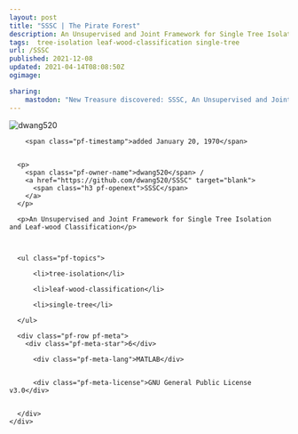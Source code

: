 ```yaml
---
layout: post
title: "SSSC | The Pirate Forest"
description: An Unsupervised and Joint Framework for Single Tree Isolation  and Leaf-wood Classification
tags:  tree-isolation leaf-wood-classification single-tree
url: /SSSC
published: 2021-12-08
updated: 2021-04-14T08:08:50Z
ogimage: 

sharing:
    mastodon: "New Treasure discovered: SSSC, An Unsupervised and Joint Framework for Single Tree Isolation  and Leaf-wood Classification"
---
```


<div class="pf-night-sky-spacer">
    <div id="pf-night-sky" data-stars="6" data-owner="dwang520" data-repo="SSSC"></div>
    <div class="">
        <dialog>
            Inhalt des Dialogs
        </dialog>
    </div>
</div>

<div class="pf-ship-list">
    <div class="pf-row pf-pirate pf-small-column" data-pirate-id="9q6yUS4Rd9UP29vOSTTfh">
    <div>
      <!--<a href="https://github.com/dwang520" target="blank">-->
        <div class="pf-pirate-avatar">
          <div class="pf-cross pf-clickable"  onclick="collect('9q6yUS4Rd9UP29vOSTTfh'); return false;"></div>
          <img src="https://avatars.githubusercontent.com/u/34278700?v=4" title="dwang520" alt="dwang520"/>
      </div>
      <!--</a>
      <div class="pf-pirate-actions">
        <a class="pf-treasure-add"  title="save in my treasure chest" onclick="collect('9q6yUS4Rd9UP29vOSTTfh'); return false;" href="#">
          <img src="./assets/coin.svg" alt="treasure"/>
        </a>
        <a class="pf-treasure-remove" onclick="throwAway('9q6yUS4Rd9UP29vOSTTfh'); return false;">remove</a>
      </div>-->
    </div>
    <div class="pf-ship">
      
        <span class="pf-timestamp">added January 20, 1970</span>
      
      
      <p>
        <span class="pf-owner-name">dwang520</span> / 
        <a href="https://github.com/dwang520/SSSC" target="blank">
          <span class="h3 pf-openext">SSSC</span>
        </a>
      </p>

      <p>An Unsupervised and Joint Framework for Single Tree Isolation  and Leaf-wood Classification</p>

      

      <ul class="pf-topics">
        
          <li>tree-isolation</li>
        
          <li>leaf-wood-classification</li>
        
          <li>single-tree</li>
        
      </ul>

      <div class="pf-row pf-meta">
        <div class="pf-meta-star">6</div>
        
          <div class="pf-meta-lang">MATLAB</div>
        
        
          <div class="pf-meta-license">GNU General Public License v3.0</div>
        
        
      </div>
    </div>
  </div>
</div>